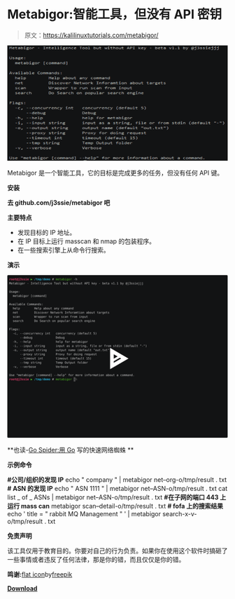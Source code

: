 # Metabigor:智能工具，但没有 API 密钥

> 原文：<https://kalilinuxtutorials.com/metabigor/>

[![Metabigor : Intelligence Tool But Without API Key](img//54c5bc3bc712f6933821a5c1564aaa86.png "Metabigor : Intelligence Tool But Without API Key")](https://1.bp.blogspot.com/-zOyAvKVOTFI/XlCa_BD6NNI/AAAAAAAAFEI/5IPDGyOS6H8OGOcGZ3w2MshYFJhkzLXagCLcBGAsYHQ/s1600/New%25281%2529.png)

Metabigor 是一个智能工具，它的目标是完成更多的任务，但没有任何 API 键。

**安装**

**去 github.com/j3ssie/metabigor 吧**

**主要特点**

*   发现目标的 IP 地址。
*   在 IP 目标上运行 masscan 和 nmap 的包装程序。
*   在一些搜索引擎上从命令行搜索。

**演示**

[![](img//02afacb31fa53a519ea6358dfe56746d.png)](https://asciinema.org/a/301745)

**也读-[Go Spider:用 Go](https://kalilinuxtutorials.com/gospider/) 写的快速网络蜘蛛 **

**示例命令**

**#公司/组织的发现 IP**
echo " company " | metabigor net–org-o/tmp/result . txt
**# ASN 的发现 IP**
echo " ASN 1111 " | metabigor net–ASN-o/tmp/result . txt
cat list _ of _ ASNs | metabigor net–ASN-o/tmp/result . txt
**#在子网的端口 443 上运行 mass can** metabigor scan–detail-o/tmp/result . txt
**# fofa 上的搜索结果**
echo ' title = " rabbit MQ Management " ' | metabigor search-x-v-o/tmp/result . txt

**免责声明**

该工具仅用于教育目的。你要对自己的行为负责。如果你在使用这个软件时搞砸了一些事情或者违反了任何法律，那是你的错，而且仅仅是你的错。

**鸣谢:**[flat icon](https://www.flaticon.com/free-icon/metabolism_1774457)by[freepik](https://www.flaticon.com/authors/freepik)

[**Download**](https://github.com/j3ssie/metabigor)